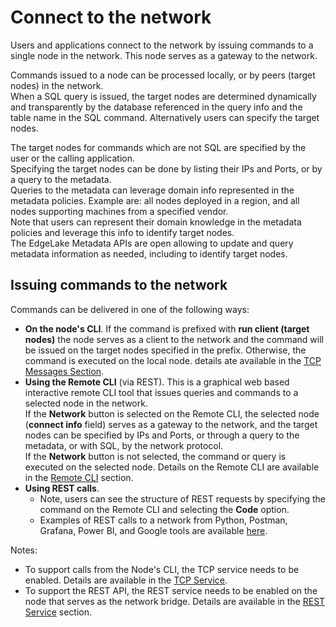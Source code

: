 # Connect to the network

Users and applications connect to the network by issuing commands to a single node in the network. This node serves as a
gateway to the network.    

Commands issued to a node can be processed locally, or by peers (target nodes) in the network.  
When a SQL query is issued, the target nodes are determined dynamically and transparently by the database referenced 
in the query info and the table name in the SQL command. Alternatively users can specify the target nodes.  

The target nodes for commands which are not SQL are specified by the user or the calling application.     
Specifying the target nodes can be done by listing their IPs and Ports, or by a query to the metadata.  
Queries to the metadata can leverage domain info represented in the metadata policies. 
Example are: all nodes deployed in a region, and all nodes supporting machines from a specified vendor.    
Note that users can represent their domain knowledge in the metadata policies and leverage this info to identify target nodes.  
The EdgeLake Metadata APIs are open allowing to update and query metadata information as needed, including to identify target nodes.

## Issuing commands to the network

Commands can be delivered in one of the following ways:
* **On the node's CLI**. If the command is prefixed with **run client (target nodes)** the node serves as a client to the network and the 
command will be issued on the target nodes specified in the prefix. Otherwise, the command is executed on the local node.
  details ate available in the [TCP Messages Section](https://github.com/AnyLog-co/documentation/blob/master/network%20processing.md#the-tcp-messages).
* **Using the Remote CLI** (via REST). This is a graphical web based interactive remote CLI tool that issues queries and commands to a selected node in the network.  
  If the **Network** button is selected on the Remote CLI, the selected node (**connect info** field) serves as a gateway to the network, and 
  the target nodes can be specified by IPs and Ports, or through a query to the metadata, or with SQL, by the network protocol.  
  If the **Network** button is not selected, the command or query is executed on the selected node. Details on the Remote CLI
  are available in the [Remote CLI](https://github.com/AnyLog-co/documentation/blob/master/northbound%20connectors/remote_cli.md) section.
* **Using REST calls**. 
    * Note, users can see the structure of REST requests by specifying the command on the Remote CLI and 
      selecting the **Code** option.
    * Examples of REST calls to a network from Python, Postman, Grafana, Power BI, and Google tools are available
      [here](https://github.com/AnyLog-co/documentation/tree/master/northbound%20connectors).
  
Notes:
* To support calls from the Node's CLI, the TCP service needs to be enabled. 
  Details are available in the [TCP Service](backgound_services.md#run-tcp-server).
* To support the REST API, the REST service needs to be enabled on the node that serves as the network bridge.
  Details are available in the [REST Service](backgound_services.md#run-rest-server) section.
  
  